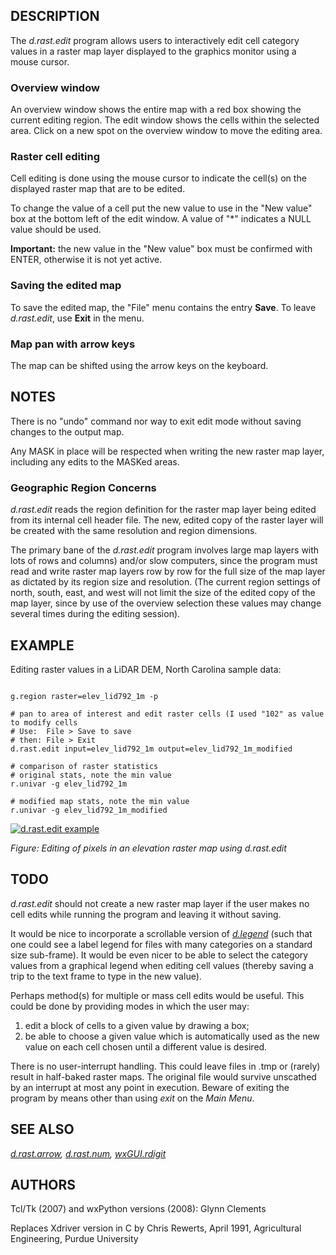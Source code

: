 
## DESCRIPTION

The *d.rast.edit* program allows users to interactively
edit cell category values in a raster map layer displayed to the
graphics monitor using a mouse cursor.

### Overview window

An overview window shows the entire map with a red box showing the current
editing region. The edit window shows the cells within the selected area.
Click on a new spot on the overview window to move the editing area.

### Raster cell editing

Cell editing is done using the mouse cursor to indicate the cell(s) on
the displayed raster map that are to be edited.

To change the value of a cell put the new value to use in the "New value"
box at the bottom left of the edit window. A value of "\*" indicates a
NULL value should be used.

**Important:** the new value in the "New value" box must be confirmed
with ENTER, otherwise it is not yet active.

### Saving the edited map

To save the edited map, the "File" menu contains the entry **Save**.
To leave *d.rast.edit*, use **Exit** in the menu.

### Map pan with arrow keys

The map can be shifted using the arrow keys on the keyboard.

## NOTES

There is no "undo" command nor way to exit edit mode without saving
changes to the output map.

Any MASK in place will be respected when writing the new raster map layer,
including any edits to the MASKed areas.

### Geographic Region Concerns

*d.rast.edit* reads the region definition for the raster map layer
being edited from its internal cell header file. The new, edited copy of
the raster layer will be created with the same resolution and region
dimensions.

The primary bane of the *d.rast.edit* program involves large map
layers with lots of rows and columns) and/or slow computers,
since the program must read and write raster map layers row by row for
the full size of the map layer as dictated by its region size and resolution.
(The current region settings of north, south, east, and west
will not limit the size of the edited copy of the map layer,
since by use of the overview selection these values may change several
times during the editing session).

## EXAMPLE

Editing raster values in a LiDAR DEM, North Carolina sample data:

```

g.region raster=elev_lid792_1m -p

# pan to area of interest and edit raster cells (I used "102" as value to modify cells
# Use:  File > Save to save
# then: File > Exit
d.rast.edit input=elev_lid792_1m output=elev_lid792_1m_modified

# comparison of raster statistics
# original stats, note the min value
r.univar -g elev_lid792_1m

# modified map stats, note the min value
r.univar -g elev_lid792_1m_modified

```

[![d.rast.edit example](d_rast_edit.png)](d_rast_edit.png)

*Figure: Editing of pixels in an elevation raster map using d.rast.edit*

## TODO

*d.rast.edit* should not create a new raster map layer if
the user makes no cell edits while running the program and leaving it
without saving.

It would be nice to incorporate a scrollable version of *[d.legend](d.legend.html)*
(such that one could see a label legend for files with many categories on
a standard size sub-frame). It would be even nicer to be able
to select the category values from a graphical legend when editing
cell values (thereby saving a trip to the text frame to type in the
new value).

Perhaps method(s) for multiple or mass cell edits would be useful.
This could be done by providing modes in which the user may:

1. edit a block of cells to a given value by drawing a box;
2. be able to choose a given value which is automatically used as
   the new value on each cell chosen until a different value is desired.

There is no user-interrupt handling. This could leave files in .tmp
or (rarely) result in half-baked raster maps. The original file
would survive unscathed by an interrupt at most any point in execution.
Beware of exiting the program
by means other than using *exit* on the *Main Menu*.

## SEE ALSO

*[d.rast.arrow](d.rast.arrow.html),
[d.rast.num](d.rast.num.html),
[wxGUI.rdigit](wxGUI.rdigit.html)*

## AUTHORS

Tcl/Tk (2007) and wxPython versions (2008): Glynn Clements

Replaces Xdriver version in C by Chris Rewerts, April 1991,
Agricultural Engineering, Purdue University
